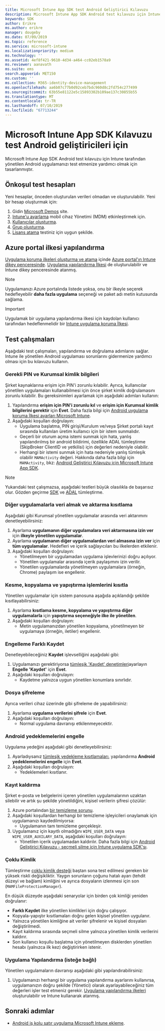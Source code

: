 ```yaml
---
title: Microsoft Intune App SDK test Android Geliştirici Kılavuzu
description: Microsoft Intune App SDK Android test kılavuzu için Intune tarafından yönetilen Android uygulamanızı test etmenize yardımcı olur.
keywords: SDK
author: Erikre
ms.author: erikre
manager: dougeby
ms.date: 07/09/2019
ms.topic: reference
ms.service: microsoft-intune
ms.localizationpriority: medium
ms.technology: ''
ms.assetid: 4ef8f421-9610-4d34-a464-cc02eb1578a9
ms.reviewer: aanavath
ms.suite: ems
search.appverid: MET150
ms.custom: ''
ms.collection: M365-identity-device-management
ms.openlocfilehash: aa6b07c77b0d92ceb7bdc960d8c2fd754c277499
ms.sourcegitcommit: 63b55e81122e5c15893302b109ae137c30855b55
ms.translationtype: MT
ms.contentlocale: tr-TR
ms.lasthandoff: 07/10/2019
ms.locfileid: "67713244"
---
```

# <a name="microsoft-intune-app-sdk-for-android-developers-testing-guide"></a>Microsoft Intune App SDK Kılavuzu test Android geliştiricileri için

Microsoft Intune App SDK Android test kılavuzu için Intune tarafından yönetilen Android uygulamanızı test etmenize yardımcı olmak için tasarlanmıştır.  

## <a name="prerequisite-test-accounts"></a>Önkoşul test hesapları
Yeni hesaplar, önceden oluşturulan verileri olmadan ve oluşturulabilir. Yeni bir hesap oluşturmak için:
1. Gidin [Microsoft Demos](https://demos.microsoft.com/environments/create/tenant) site. 
2. [Intune'u ayarlama](https://docs.microsoft.com/intune/setup-steps) mobil cihaz Yönetimi (MDM) etkinleştirmek için.
3. [Kullanıcılar oluşturma](https://docs.microsoft.com/intune/users-add).
4. [Grup oluşturma](https://docs.microsoft.com/intune/groups-add).
5. [Lisans atama](https://docs.microsoft.com/intune/licenses-assign) testiniz için uygun şekilde.


## <a name="azure-portal-policy-configuration"></a>Azure portal ilkesi yapılandırma
[Uygulama koruma ilkeleri oluşturma ve atama](https://docs.microsoft.com/intune/app-protection-policies) içinde [Azure portal'ın Intune dikey penceresinde](https://portal.azure.com/?feature.customportal=false#blade/Microsoft_Intune_Apps/MainMenu/14/selectedMenuItem/Overview). [Uygulama yapılandırma İlkesi](https://docs.microsoft.com/intune/app-configuration-policies-overview) de oluşturulabilir ve Intune dikey penceresinde atanmış.

> [!NOTE]
> Uygulamanızı Azure portalında listede yoksa, onu bir ilkeyle seçerek hedefleyebilir **daha fazla uygulama** seçeneği ve paket adı metin kutusunda sağlama.

> [!IMPORTANT]
> Uygulamak bir uygulama yapılandırma ilkesi için kaydolan kullanıcı tarafından hedeflenmelidir bir [Intune uygulama koruma İlkesi](https://docs.microsoft.com/intune/app-protection-policy).

## <a name="test-cases"></a>Test çalışmaları

Aşağıdaki test çalışmaları, yapılandırma ve doğrulama adımlarını sağlar. Intune ile yönetilen Android uygulaması sorunlarını gidermenize yardımcı olması için bu kılavuzu kullanın.

### <a name="required-pin-and-corporate-credentials"></a>Gerekli PIN ve Kurumsal kimlik bilgileri

Şirket kaynaklarına erişim için PIN'i zorunlu kılabilir. Ayrıca, kullanıcılar yönetilen uygulamaları kullanabilmesi için önce şirket kimlik doğrulamasını zorunlu kılabilir. Bu gereksinimleri ayarlamak için aşağıdaki adımları kullanın:

1. Yapılandırma **erişim için PIN'i zorunlu kıl** ve **erişim için Kurumsal kimlik bilgilerini gerektir** için **Evet**. Daha fazla bilgi için [Android uygulama koruma İlkesi ayarları Microsoft Intune](app-protection-policy-settings-android.md#access-requirements).
2. Aşağıdaki koşulları doğrulayın:
    - Uygulama başlatma, PIN girişi/Kurulum ve/veya Şirket portalı kayıt sırasında kullanılan üretim kullanıcı için bir istem sunmalıdır.
    - Geçerli bir oturum açma istemi sunmak için hata, yanlış yapılandırılmış bir android bildirimi, özellikle ADAL tümleştirme (SkipBroker ClientID ve yetkilisi) için değerleri nedeniyle olabilir.
    - Herhangi bir istemi sunmak için hata nedeniyle yanlış tümleşik olabilir `MAMActivity` değeri. Hakkında daha fazla bilgi için `MAMActivity`, bkz: [Android Geliştirici Kılavuzu için Microsoft Intune App SDK](app-sdk-android.md).

> [!NOTE] 
> Yukarıdaki test çalışmazsa, aşağıdaki testleri büyük olasılıkla de başarısız olur. Gözden geçirme [SDK](app-sdk-android.md##sdk-integration) ve [ADAL](app-sdk-android.md#configure-azure-active-directory-authentication-library-adal) tümleştirme.

### <a name="restrict-transferring-and-receiving-data-with-other-apps"></a>Diğer uygulamalarla veri almak ve aktarma kısıtlama
Aşağıdaki gibi Kurumsal yönetilen uygulamalar arasında veri aktarımını denetleyebilirsiniz:

1. Ayarlama **uygulamanın diğer uygulamalara veri aktarmasına izin ver** için **ilkeyle yönetilen uygulamalar**.
2. Ayarlama **uygulamanın diğer uygulamalardan veri almasına izin ver** için **tüm uygulamalar**. Hedefleri ve içerik sağlayıcıları bu ilkelerden etkilenir.
3. Aşağıdaki koşulları doğrulayın:
    - Yönetilmeyen bir uygulamadan uygulama işlevlerinizi doğru açılıyor.
    - Yönetilen uygulamalar arasında içerik paylaşımını izin verilir.
    - Yönetilen uygulamalarda yönetilmeyen uygulamalara (örneğin, Chrome) paylaşım ise engellenir.

### <a name="restrict-cut-copy-and-paste"></a>Kesme, kopyalama ve yapıştırma işlemlerini kısıtla
Yönetilen uygulamalar için sistem panosuna aşağıda açıklandığı şekilde kısıtlayabilirsiniz:

1. Ayarlama **kısıtlama kesme, kopyalama ve yapıştırma diğer uygulamalarla** için **yapıştırma seçeneğiyle ilke ile yönetilen**.
2. Aşağıdaki koşulları doğrulayın:
    - Metin uygulamanızdan yönetilen kopyalama, yönetilmeyen bir uygulamaya (örneğin, iletiler) engellenir.

### <a name="prevent-save-as"></a>Engelleme **Farklı Kaydet**
Denetleyebileceğiniz **Kaydet** işlevselliğini aşağıdaki gibi:

1. Uygulamanızı gerektiriyorsa [tümleşik 'Kaydet' denetimleri](app-sdk-android.md#example-determine-if-saving-to-device-or-cloud-storage-is-permitted)ayarlayın **Engelle 'Kaydet'** için **Evet**.
2. Aşağıdaki koşulları doğrulayın:
    - Kaydetme yalnızca uygun yönetilen konumlara sınırlıdır.

### <a name="file-encryption"></a>Dosya şifreleme
Ayrıca verileri cihaz üzerinde gibi şifreleme de yapabilirsiniz:

1. Ayarlama **uygulama verilerini şifrele** için **Evet**.
2. Aşağıdaki koşulları doğrulayın:
    - Normal uygulama davranışı etkilenmeyecektir.

### <a name="prevent-android-backups"></a>Android yedeklemelerini engelle
Uygulama yedeğini aşağıdaki gibi denetleyebilirsiniz:

1. Ayarladıysanız [tümleşik yedekleme kısıtlamaları](app-sdk-android.md#protecting-backup-data), yapılandırma **Android yedeklemelerini engelle** için **Evet**.
2. Aşağıdaki koşulları doğrulayın:
    - Yedeklemeleri kısıtlanır.

### <a name="unenrollment"></a>Kayıt kaldırma
Şirket e-posta ve belgelerini içeren yönetilen uygulamalarının uzaktan silebilir ve artık şu şekilde yönetildiğini, kişisel verilerin şifresi çözülür:

1. Azure portalından [bir temizleme sorunu](https://docs.microsoft.com/intune/apps-selective-wipe).
2. Aşağıdaki koşullardan herhangi bir temizleme işleyicileri onaylamak için uygulamanızı kaydedilmiyorsa:
    - Uygulamanın tam temizleme gerçekleşir.
3. Uygulamanız için kayıtlı olmadığını `WIPE_USER_DATA` veya `WIPE_USER_AUXILARY_DATA`, aşağıdaki koşulları doğrulayın:
    - Yönetilen içerik uygulamadan kaldırılır. Daha fazla bilgi için [Android Geliştirici Kılavuzu - seçmeli silme için Intune uygulama SDK'sı](app-sdk-android.md#selective-wipe).

### <a name="multi-identity"></a>Çoklu Kimlik
Tümleştirme [çoklu kimlik desteği](app-sdk-android.md#multi-identity-optional) baştan sona test edilmesi gereken bir yüksek riskli değişikliktir. Yaygın sorunların çoğunu hatalı ayarı (tehdit düzeyi ve bağlam) kimliğini ve ayrıca dosyaların izlenmesi için son (`MAMFileProtectionManager`).

En düşük düzeyde aşağıdaki senaryolar için birden çok kimliği yeniden doğrulanır:

- **Farklı Kaydet** ilke yönetilen kimlikleri için doğru çalışıyor.
- Kopyala-yapıştır kısıtlamaları doğru gelen kişisel yönetilen uygulanır.
- Yalnızca yönetilen kimliğine ait veriler şifrelenir ve kişisel dosyaları değiştirilmedi.
- Kayıt kaldırma sırasında seçmeli silme yalnızca yönetilen kimlik verilerini kaldırır.
- Son kullanıcı koşullu başlatma için yönetilmeyen disklerden yönetilen hesabı (yalnızca ilk kez) değiştirirken istenir.

### <a name="app-configuration-optional"></a>Uygulama Yapılandırma (isteğe bağlı)
Yönetilen uygulamaların davranışı aşağıdaki gibi yapılandırabilirsiniz:

1. Uygulamanızı herhangi bir uygulama yapılandırma ayarlarını kullanırsa, uygulamanızın doğru şekilde (Yönetici) olarak ayarlayabileceğiniz tüm değerleri işler test etmeniz gerekir. [Uygulama yapılandırma ilkeleri](https://docs.microsoft.com/intune/app-configuration-policies-overview) oluşturulabilir ve Intune kullanarak atanmış.

## <a name="next-steps"></a>Sonraki adımlar

- [Android iş kolu satır uygulama Microsoft Intune ekleme](lob-apps-android.md).
